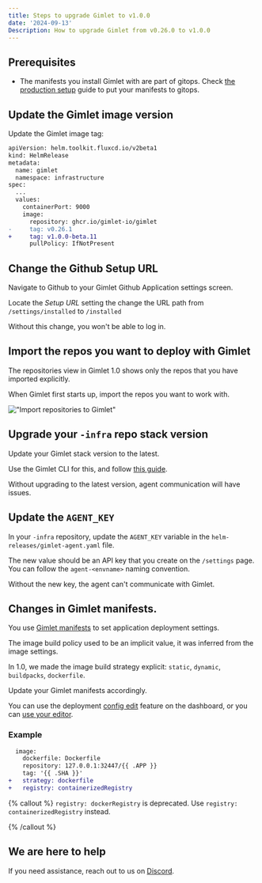 ```yaml
---
title: Steps to upgrade Gimlet to v1.0.0
date: '2024-09-13'
Description: How to upgrade Gimlet from v0.26.0 to v1.0.0
---
```


## Prerequisites

- The manifests you install Gimlet with are part of gitops. Check [the production setup](/docs/self-host/production-setup#add-gimlet-configuration-to-git) guide to put your manifests to gitops.

## Update the Gimlet image version

Update the Gimlet image tag:

```diff
apiVersion: helm.toolkit.fluxcd.io/v2beta1
kind: HelmRelease
metadata:
  name: gimlet
  namespace: infrastructure
spec:
  ...
  values:
    containerPort: 9000
    image:
      repository: ghcr.io/gimlet-io/gimlet
-     tag: v0.26.1
+     tag: v1.0.0-beta.11
      pullPolicy: IfNotPresent
```

## Change the Github Setup URL

Navigate to Github to your Gimlet Github Application settings screen.

Locate the *Setup URL* setting the change the URL path from `/settings/installed` to `/installed`

Without this change, you won't be able to log in.

## Import the repos you want to deploy with Gimlet

The repositories view in Gimlet 1.0 shows only the repos that you have imported explicitly.

When Gimlet first starts up, import the repos you want to work with.

!["Import repositories to Gimlet"](/docs/screenshots/import-repos.png)

## Upgrade your `-infra` repo stack version

Update your Gimlet stack version to the latest.

Use the Gimlet CLI for this, and follow [this guide](/docs/environment-settings/component-updates#manual-updating).

Without upgrading to the latest version, agent communication will have issues.

## Update the `AGENT_KEY`

In your `-infra` repository, update the `AGENT_KEY` variable in the `helm-releases/gimlet-agent.yaml` file.

The new value should be an API key that you create on the `/settings` page. You can follow the `agent-<envname>` naming convention.

Without the new key, the agent can't communicate with Gimlet.

## Changes in Gimlet manifests.

You use [Gimlet manifests](/docs/deployment-settings/deployment-configuration#the-gimlet-manifest) to set application deployment settings.

The image build policy used to be an implicit value, it was inferred from the image settings.

In 1.0, we made the image build strategy explicit: `static`, `dynamic`, `buildpacks`, `dockerfile`.

Update your Gimlet manifests accordingly.

You can use the deployment [config edit](/docs/deployment-settings/deployment-configuration#editing-deployment-configs) feature on the dashboard, or you can [use your editor](/docs/deployment-settings/deployment-configuration#in-your-editor).

### Example
```diff
  image:
    dockerfile: Dockerfile
    repository: 127.0.0.1:32447/{{ .APP }}
    tag: '{{ .SHA }}'
+   strategy: dockerfile
+   registry: containerizedRegistry
```

{% callout %}
`registry: dockerRegistry` is deprecated. Use `registry: containerizedRegistry` instead.

{% /callout %}

## We are here to help

If you need assistance, reach out to us on [Discord](https://discord.com/invite/ZwQDxPkYzE).
